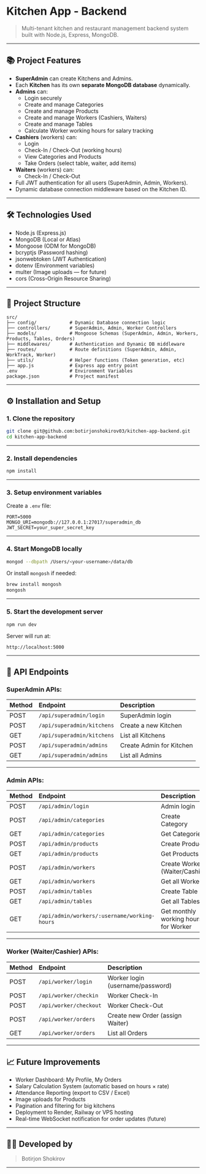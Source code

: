 # Kitchen App - Backend

> Multi-tenant kitchen and restaurant management backend system built with Node.js, Express, MongoDB.

---

## 📚 Project Features

- **SuperAdmin** can create Kitchens and Admins.
- Each **Kitchen** has its own **separate MongoDB database** dynamically.
- **Admins** can:
  - Login securely
  - Create and manage Categories
  - Create and manage Products
  - Create and manage Workers (Cashiers, Waiters)
  - Create and manage Tables
  - Calculate Worker working hours for salary tracking
- **Cashiers** (workers) can:
  - Login
  - Check-In / Check-Out (working hours)
  - View Categories and Products
  - Take Orders (select table, waiter, add items)
- **Waiters** (workers) can:
  - Check-In / Check-Out
- Full JWT authentication for all users (SuperAdmin, Admin, Workers).
- Dynamic database connection middleware based on the Kitchen ID.

---

## 🛠 Technologies Used

- Node.js (Express.js)
- MongoDB (Local or Atlas)
- Mongoose (ODM for MongoDB)
- bcryptjs (Password hashing)
- jsonwebtoken (JWT Authentication)
- dotenv (Environment variables)
- multer (Image uploads — for future)
- cors (Cross-Origin Resource Sharing)

---

## 📁 Project Structure

```
src/
├── config/            # Dynamic Database connection logic
├── controllers/       # SuperAdmin, Admin, Worker Controllers
├── models/            # Mongoose Schemas (SuperAdmin, Admin, Workers, Products, Tables, Orders)
├── middlewares/       # Authentication and Dynamic DB middleware
├── routes/            # Route definitions (SuperAdmin, Admin, WorkTrack, Worker)
├── utils/             # Helper functions (Token generation, etc)
├── app.js             # Express app entry point
.env                   # Environment Variables
package.json           # Project manifest
```

---

## ⚙️ Installation and Setup

### 1. Clone the repository

```bash
git clone git@github.com:botirjonshokirov03/kitchen-app-backend.git
cd kitchen-app-backend
```

---

### 2. Install dependencies

```bash
npm install
```

---

### 3. Setup environment variables

Create a `.env` file:

```dotenv
PORT=5000
MONGO_URI=mongodb://127.0.0.1:27017/superadmin_db
JWT_SECRET=your_super_secret_key
```

---

### 4. Start MongoDB locally

```bash
mongod --dbpath /Users/<your-username>/data/db
```

Or install `mongosh` if needed:

```bash
brew install mongosh
mongosh
```

---

### 5. Start the development server

```bash
npm run dev
```

Server will run at:

```
http://localhost:5000
```

---

## 🚀 API Endpoints

### SuperAdmin APIs:

| Method | Endpoint                   | Description              |
| :----- | :------------------------- | :----------------------- |
| POST   | `/api/superadmin/login`    | SuperAdmin login         |
| POST   | `/api/superadmin/kitchens` | Create a new Kitchen     |
| GET    | `/api/superadmin/kitchens` | List all Kitchens        |
| POST   | `/api/superadmin/admins`   | Create Admin for Kitchen |
| GET    | `/api/superadmin/admins`   | List all Admins          |

---

### Admin APIs:

| Method | Endpoint                                     | Description                          |
| :----- | :------------------------------------------- | :----------------------------------- |
| POST   | `/api/admin/login`                           | Admin login                          |
| POST   | `/api/admin/categories`                      | Create Category                      |
| GET    | `/api/admin/categories`                      | Get Categories                       |
| POST   | `/api/admin/products`                        | Create Product                       |
| GET    | `/api/admin/products`                        | Get Products                         |
| POST   | `/api/admin/workers`                         | Create Worker (Waiter/Cashier)       |
| GET    | `/api/admin/workers`                         | Get all Workers                      |
| POST   | `/api/admin/tables`                          | Create Table                         |
| GET    | `/api/admin/tables`                          | Get all Tables                       |
| GET    | `/api/admin/workers/:username/working-hours` | Get monthly working hours for Worker |

---

### Worker (Waiter/Cashier) APIs:

| Method | Endpoint               | Description                      |
| :----- | :--------------------- | :------------------------------- |
| POST   | `/api/worker/login`    | Worker login (username/password) |
| POST   | `/api/worker/checkin`  | Worker Check-In                  |
| POST   | `/api/worker/checkout` | Worker Check-Out                 |
| POST   | `/api/worker/orders`   | Create new Order (assign Waiter) |
| GET    | `/api/worker/orders`   | List all Orders                  |

---

## 📈 Future Improvements

- Worker Dashboard: My Profile, My Orders
- Salary Calculation System (automatic based on hours × rate)
- Attendance Reporting (export to CSV / Excel)
- Image uploads for Products
- Pagination and filtering for big kitchens
- Deployment to Render, Railway or VPS hosting
- Real-time WebSocket notification for order updates (future)

---

## 👨‍💻 Developed by

> Botirjon Shokirov

---
